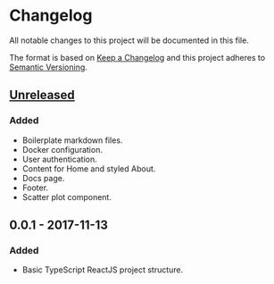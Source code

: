 # Changelog
All notable changes to this project will be documented in this file.

The format is based on [Keep a Changelog](http://keepachangelog.com/en/1.0.0/)
and this project adheres to [Semantic Versioning](http://semver.org/spec/v2.0.0.html).

## [Unreleased]
### Added
- Boilerplate markdown files.
- Docker configuration.
- User authentication.
- Content for Home and styled About.
- Docs page.
- Footer.
- Scatter plot component.

## 0.0.1 - 2017-11-13
### Added
- Basic TypeScript ReactJS project structure.

[Unreleased]: https://github.com/bchrobot/metagenscope-client/compare/v0.0.1...HEAD

